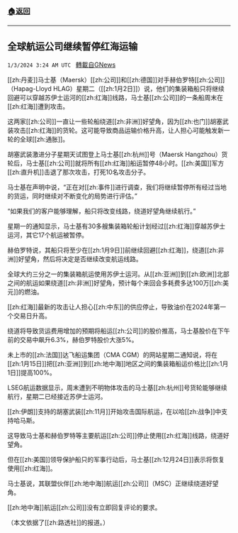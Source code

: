###  [:house:返回](README.md)
---


## 全球航运公司继续暂停红海运输
`1/3/2024 3:24 AM UTC ` [轉載自GNews](https://gnews.org/articles/2177128)

[[zh:丹麦]]马士基（Maersk）[[zh:公司]]和[[zh:德国]]对手赫伯罗特[[zh:公司]]（Hapag-Lloyd HLAG）星期二（[[zh:1月2日]]）说，他们的集装箱船只将继续回避可以穿越苏伊士运河的[[zh:红海]]线路，马士基[[zh:公司]]的一条船周末在[[zh:红海]]遭到攻击。

这两家[[zh:公司]]一直让一些轮船绕道[[zh:非洲]]好望角，因为[[zh:也门]]胡塞武装攻击[[zh:红海]]的货轮。这可能导致商品运输价格升高，让人担心可能触发新一轮的全球[[zh:通胀]]。

胡塞武装激进分子星期天试图登上马士基[[zh:杭州]]号（Maersk Hangzhou）货轮后，马士基[[zh:公司]]就将所有[[zh:红海]]船运暂停48小时。[[zh:美国]]军方[[zh:直升机]]击退了那次攻击，打死10名攻击分子。

马士基在声明中说，“正在对[[zh:事件]]进行调查，我们将继续暂停所有经过当地的货运，同时继续对不断变化的局势进行评估。”

“如果我们的客户能够理解，船只将改变线路，绕道好望角继续航行。”

星期一的通知显示，马士基有30多艘集装箱轮船计划经过[[zh:红海]]穿越苏伊士运河，其它17个航运被暂停。

赫伯罗特说，其船只将至少在[[zh:1月9日]]前继续回避[[zh:红海]]，绕道[[zh:非洲]]好望角，然后将决定是否继续改变航运线路。

全球大约三分之一的集装箱航运使用苏伊士运河。从[[zh:亚洲]]到[[zh:欧洲]]北部之间的航运如果绕道[[zh:非洲]]好望角，预计每个来回会多耗费多达100万[[zh:美元]]的燃油。

[[zh:红海]]最新的攻击让人担心[[zh:中东]]的供应停止，导致油价在2024年第一个交易日升高。

绕道将导致货运费用增加的预期将船运[[zh:公司]]的股价推高，马士基股价在下午前的交易中飙升6.3%，赫伯罗特股价大涨5%。

未上市的[[zh:法国]]达飞船运集团（CMA CGM）的网站星期二通知说，将在[[zh:1月15日]]把[[zh:亚洲]]到[[zh:地中海]]地区之间的集装箱船运价格比[[zh:1月1日]]提高100%。

LSEG航运数据显示，周末遭到不明物体攻击的马士基[[zh:杭州]]号货轮能够继续航行，星期二已经接近苏伊士运河。

[[zh:伊朗]]支持的胡塞武装[[zh:11月]]开始攻击国际航运，在以哈[[zh:战争]]中支持哈马斯。

这导致马士基和赫伯罗特等主要航运[[zh:公司]]停止使用[[zh:红海]]线路，绕道好望角。

但在[[zh:美国]]领导保护船只的军事行动后，马士基[[zh:12月24日]]表示将恢复使用[[zh:红海]]。

马士基说，其联盟伙伴[[zh:地中海]]航运[[zh:公司]]（MSC）正继续绕道好望角。

[[zh:地中海]]航运[[zh:公司]]没有立即回复评论的要求。

（本文依据了[[zh:路透社]]的报道。）
